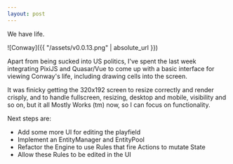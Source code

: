 ```yaml
---
layout: post
---
```


We have life.

![Conway]({{ "/assets/v0.0.13.png" | absolute_url }})

Apart from being sucked into US politics, I've spent the last week integrating
PixiJS and Quasar/Vue to come up with a basic interface for viewing Conway's
life, including drawing cells into the screen.

It was finicky getting the 320x192 screen to resize correctly and render
crisply, and to handle fullscreen, resizing, desktop and mobile, visibility and
so on, but it all Mostly Works (tm) now, so I can focus on functionality.

Next steps are:

* Add some more UI for editing the playfield
* Implement an EntityManager and EntityPool
* Refactor the Engine to use Rules that fire Actions to mutate State
* Allow these Rules to be edited in the UI
